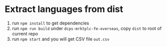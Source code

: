 # Extract languages from dist

1. run `npm install` to get dependencies
1. run `npm run build` under `dcps-mrktplc-fe-overseas`, copy `dist` to root of current repo
1. run `npm start` and you will get CSV file `out.csv`
